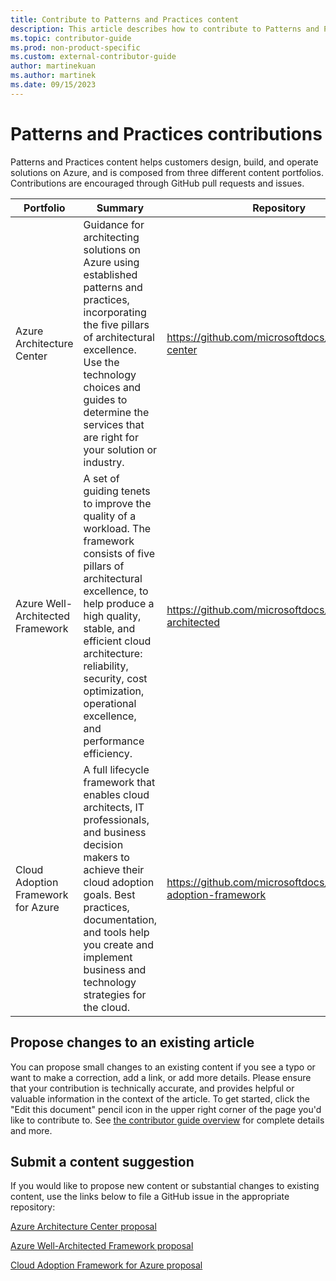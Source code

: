 ```yaml
---
title: Contribute to Patterns and Practices content
description: This article describes how to contribute to Patterns and Practices repositories.
ms.topic: contributor-guide
ms.prod: non-product-specific
ms.custom: external-contributor-guide
author: martinekuan
ms.author: martinek
ms.date: 09/15/2023
---
```


# Patterns and Practices contributions

Patterns and Practices content helps customers design, build, and operate solutions on Azure, and is composed from three different content portfolios. Contributions are encouraged through GitHub pull requests and issues. 

| Portfolio | Summary | Repository | 
|-----------|---------|------------|
| Azure Architecture Center | Guidance for architecting solutions on Azure using established patterns and practices, incorporating the five pillars of architectural excellence. Use the technology choices and guides to determine the services that are right for your solution or industry. | https://github.com/microsoftdocs/architecture-center | 
| Azure Well-Architected Framework | A set of guiding tenets to improve the quality of a workload. The framework consists of five pillars of architectural excellence, to help produce a high quality, stable, and efficient cloud architecture: reliability, security, cost optimization, operational excellence, and performance efficiency. | https://github.com/microsoftdocs/well-architected |
| Cloud Adoption Framework for Azure | A full lifecycle framework that enables cloud architects, IT professionals, and business decision makers to achieve their cloud adoption goals. Best practices, documentation, and tools help you create and implement business and technology strategies for the cloud. | https://github.com/microsoftdocs/cloud-adoption-framework |

## Propose changes to an existing article

You can propose small changes to an existing content if you see a typo or want to make a correction, add a link, or add more details. Please ensure that your contribution is technically accurate, and provides helpful or valuable information in the context of the article. To get started, click the "Edit this document" pencil icon in the upper right corner of the page you'd like to contribute to. See [the contributor guide overview](../index.md#quick-edits-to-documentation) for complete details and more.

## Submit a content suggestion

If you would like to propose new content or substantial changes to existing content, use the links below to file a GitHub issue in the appropriate repository:

[Azure Architecture Center proposal](https://github.com/MicrosoftDocs/architecture-center-pr/issues/new?title=Content%20suggestion&body=Provide%20a%20detailed%20description%20of%20your%20proposal,%20including%20links%20to%20related%20or%20impacted%20articles,%20and%20any%20relevant%20attachments:)

[Azure Well-Architected Framework proposal](https://github.com/MicrosoftDocs/well-architected/issues/new?title=Content%20suggestion&body=Provide%20a%20detailed%20description%20of%20your%20proposal,%20including%20links%20to%20related%20or%20impacted%20articles,%20and%20any%20relevant%20attachments:)

[Cloud Adoption Framework for Azure proposal](https://github.com/MicrosoftDocs/cloud-adoption-framework/issues/new?title=Content%20suggestion&body=Provide%20a%20detailed%20description%20of%20your%20proposal,%20including%20links%20to%20related%20or%20impacted%20articles,%20and%20any%20relevant%20attachments:)